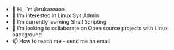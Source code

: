 - 👋 Hi, I’m @rukaaaaaa
- 👀 I’m interested in Linux Sys Admin
- 🌱 I’m currently learning Shell Scripting
- 💞️ I’m looking to collaborate on Open source projects with Linux background.
- 📫 How to reach me - send me an email

<!---
rukaaaaaa/rukaaaaaa is a ✨ special ✨ repository because its `README.md` (this file) appears on your GitHub profile.
You can click the Preview link to take a look at your changes.
--->
